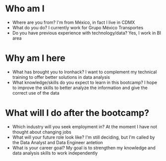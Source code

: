 # Who am I

* Where are you from? 
	I'm from México, in fact I live in CDMX
* What do you do?
	I currently work for Grupo México Transportes
* Do you have previous experience with technology/data?
	Yes, I work in BI area

# Why am I here

* What has brought you to Ironhack?
	I want to complement my technical training to offer better solutions in data analysis 
* What knowledge/skills do you expect to learn in this bootcamp?
	I hope to improve the skills to better analyze the information and give the correct use of the data

# What will I do after the bootcamp?

* Which industry will you seek employment in?
	At the moment I have not thought about changing jobs
* What will your future role look like?
	I'm still deciding, but I'm called by the Data Analyst and Data Engineer antetion
* What is your career goal?
	My goal is to strengthen my knowledge and data analysis skills to work independently